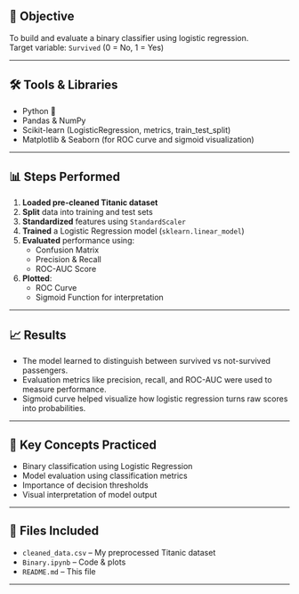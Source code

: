 
## 🎯 Objective

To build and evaluate a binary classifier using logistic regression.  
Target variable: `Survived` (0 = No, 1 = Yes)

---

## 🛠 Tools & Libraries

- Python 🐍
- Pandas & NumPy
- Scikit-learn (LogisticRegression, metrics, train_test_split)
- Matplotlib & Seaborn (for ROC curve and sigmoid visualization)

---

## 📊 Steps Performed

1. **Loaded pre-cleaned Titanic dataset**
2. **Split** data into training and test sets
3. **Standardized** features using `StandardScaler`
4. **Trained** a Logistic Regression model (`sklearn.linear_model`)
5. **Evaluated** performance using:
   - Confusion Matrix
   - Precision & Recall
   - ROC-AUC Score
6. **Plotted**:
   - ROC Curve
   - Sigmoid Function for interpretation

---

## 📈 Results

- The model learned to distinguish between survived vs not-survived passengers.
- Evaluation metrics like precision, recall, and ROC-AUC were used to measure performance.
- Sigmoid curve helped visualize how logistic regression turns raw scores into probabilities.

---

## 🧠 Key Concepts Practiced

- Binary classification using Logistic Regression
- Model evaluation using classification metrics
- Importance of decision thresholds
- Visual interpretation of model output

---

## 📁 Files Included

- `cleaned_data.csv` – My preprocessed Titanic dataset
- `Binary.ipynb` – Code & plots
- `README.md` – This file

---
